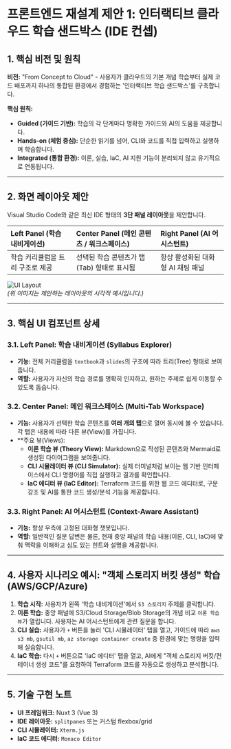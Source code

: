 # 프론트엔드 재설계 제안 1: 인터랙티브 클라우드 학습 샌드박스 (IDE 컨셉)

## 1. 핵심 비전 및 원칙

**비전:** "From Concept to Cloud" - 사용자가 클라우드의 기본 개념 학습부터 실제 코드 배포까지 하나의 통합된 환경에서 경험하는 '인터랙티브 학습 샌드박스'를 구축합니다.

**핵심 원칙:**
- **Guided (가이드 기반):** 학습의 각 단계마다 명확한 가이드와 AI의 도움을 제공합니다.
- **Hands-on (체험 중심):** 단순한 읽기를 넘어, CLI와 코드를 직접 입력하고 실행하며 학습합니다.
- **Integrated (통합 환경):** 이론, 실습, IaC, AI 지원 기능이 분리되지 않고 유기적으로 연동됩니다.

---

## 2. 화면 레이아웃 제안

Visual Studio Code와 같은 최신 IDE 형태의 **3단 패널 레이아웃**을 제안합니다.

| Left Panel (학습 내비게이션) | Center Panel (메인 콘텐츠 / 워크스페이스) | Right Panel (AI 어시스턴트) |
| :--- | :--- | :--- |
| 학습 커리큘럼을 트리 구조로 제공 | 선택된 학습 콘텐츠가 탭(Tab) 형태로 표시됨 | 항상 활성화된 대화형 AI 채팅 패널 |

![UI Layout](https://i.imgur.com/9gZ1b2M.png)  
*(위 이미지는 제안하는 레이아웃의 시각적 예시입니다.)*

---

## 3. 핵심 UI 컴포넌트 상세

### 3.1. Left Panel: 학습 내비게이션 (Syllabus Explorer)
- **기능:** 전체 커리큘럼을 `textbook`과 `slides`의 구조에 따라 트리(Tree) 형태로 보여줍니다.
- **역할:** 사용자가 자신의 학습 경로를 명확히 인지하고, 원하는 주제로 쉽게 이동할 수 있도록 돕습니다.

### 3.2. Center Panel: 메인 워크스페이스 (Multi-Tab Workspace)
- **기능:** 사용자가 선택한 학습 콘텐츠를 **여러 개의 탭**으로 열어 동시에 볼 수 있습니다. 각 탭은 내용에 따라 다른 뷰(View)를 가집니다.
- **주요 뷰(Views):
  - **이론 학습 뷰 (Theory View):** Markdown으로 작성된 콘텐츠와 Mermaid로 생성된 다이어그램을 보여줍니다.
  - **CLI 시뮬레이터 뷰 (CLI Simulator):** 실제 터미널처럼 보이는 웹 기반 인터페이스에서 CLI 명령어를 직접 실행하고 결과를 확인합니다.
  - **IaC 에디터 뷰 (IaC Editor):** Terraform 코드를 위한 웹 코드 에디터로, 구문 강조 및 AI를 통한 코드 생성/분석 기능을 제공합니다.

### 3.3. Right Panel: AI 어시스턴트 (Context-Aware Assistant)
- **기능:** 항상 우측에 고정된 대화형 챗봇입니다.
- **역할:** 일반적인 질문 답변은 물론, 현재 중앙 패널의 학습 내용(이론, CLI, IaC)에 맞춰 맥락을 이해하고 심도 있는 힌트와 설명을 제공합니다.

---

## 4. 사용자 시나리오 예시: "객체 스토리지 버킷 생성" 학습 (AWS/GCP/Azure)

1.  **학습 시작:** 사용자가 왼쪽 '학습 내비게이션'에서 `S3 스토리지` 주제를 클릭합니다.
2.  **이론 학습:** 중앙 패널에 S3/Cloud Storage/Blob Storage의 개념 비교 `이론 학습 뷰`가 열립니다. 사용자는 AI 어시스턴트에게 관련 질문을 합니다.
3.  **CLI 실습:** 사용자가 `+` 버튼을 눌러 'CLI 시뮬레이터' 탭을 열고, 가이드에 따라 `aws s3 mb`, `gsutil mb`, `az storage container create` 중 환경에 맞는 명령을 입력해 실습합니다.
4.  **IaC 학습:** 다시 `+` 버튼으로 'IaC 에디터' 탭을 열고, AI에게 "객체 스토리지 버킷/컨테이너 생성 코드"를 요청하여 Terraform 코드를 자동으로 생성하고 분석합니다.

---

## 5. 기술 구현 노트

- **UI 프레임워크:** Nuxt 3 (Vue 3)
- **IDE 레이아웃:** `splitpanes` 또는 커스텀 flexbox/grid
- **CLI 시뮬레이터:** `Xterm.js`
- **IaC 코드 에디터:** `Monaco Editor`
